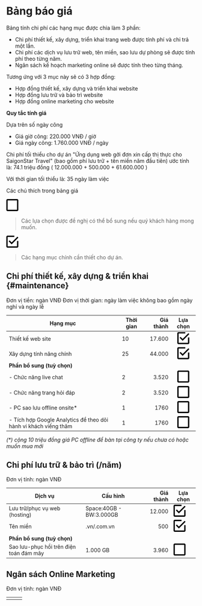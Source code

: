 # Bảng báo giá

Bảng tính chi phí các hạng mục được chia làm 3 phần:

* Chi phí thiết kế, xây dựng, triển khai trang web được tính phí và chi trả một lần.
* Chi phí các dịch vụ lưu trữ web, tên miền, sao lưu dự phòng sẽ được tính phí theo từng năm.
* Ngân sách kế hoạch marketing online sẽ được tính theo từng tháng.

Tương ứng với 3 mục này sẽ có 3 hợp đồng:

* Hợp đồng thiết kế, xây dựng và triển khai website
* Hợp đồng lưu trữ và bảo trì website
* Hợp đồng online marketing cho website

**Quy tắc tính giá**

Dựa trên số ngày công

- Giá giờ công: 220.000 VNĐ / giờ 
- Giá ngày công: 1.760.000 VNĐ / ngày

Chi phí tối thiểu cho dự án "Ứng dụng web gởi đơn xin cấp thị thực cho SaigonStar Travel" (bao gồm phí lưu trữ + tên miền năm đầu tiên) ước tính là: 74.1 triệu đồng ( 12.000.000 + 500.000 + 61.600.000 )

Với thời gian tối thiểu là: 35 ngày làm việc

Các chú thích trong bảng giá

![](/assets/check-blank.png) 
> Các lựa chọn được đề nghị có thể bổ sung nếu quý khách hàng mong muốn.


![](/assets/check-check.png)
> Các hạng mục chính cần thiết cho dự án.

## Chi phí thiết kế, xây dựng & triển khai {#maintenance}

Đơn vị tiền: ngàn VNĐ
Đơn vị thời gian: ngày làm việc không bao gồm ngày nghỉ và ngày lễ 

| Hạng mục                 | Thời gian | Giá thành | Lựa chọn |
|--------------------------|-----------|----------:|:--------:|
| Thiết kế web site        | 10        | 17.600     |![          ](/assets/check-check.png)|
| Xây dựng tính năng chính | 25 | 44.000 |![](/assets/check-check.png) |
| **Phần bổ sung (tuỳ chọn)** |  |  | |
| - Chức năng live chat | 2 | 3.520 |![](/assets/check-blank.png) |
| - Chức năng trang hỏi đáp | 2 | 3.520 | ![](/assets/check-blank.png)|
| - PC sao lưu offline onsite* | 1 | 1760 |![](/assets/check-blank.png) |
| - Tích hợp Google Analytics để theo dõi hành vi khách viếng thăm | 1 | 1760 |![](/assets/check-blank.png) |
_(*) cộng 10 triệu đồng giá PC offline để bàn tại công ty nếu chưa có hoặc muốn mua mới_

## Chi phí lưu trữ & bảo trì (/năm)

Đơn vị tính: ngàn VNĐ

| Dịch vụ | Cấu hình | Giá thành | Lựa chọn |
|---------|----------|----------:|----------|
| Lưu trữ/phục vụ web (hosting) | Space:40GB - BW:3.000GB | 12.000 |![](/assets/check-check.png)  |
| Tên miền | .vn/.com.vn | 500 |![](/assets/check-check.png) |
| **Phần bổ sung (tuỳ chọn)** | | | |
| Sao lưu-phục hồi trên điện toán đám mây | 1.000 GB | 3.960 | ![](/assets/check-blank.png)|


## Ngân sách Online Marketing

Đơn vị tính: ngàn VNĐ

| | | |
|-|-|-|
| | | |
